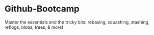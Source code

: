 # Github-Bootcamp
Master the essentials and the tricky bits: rebasing, squashing, stashing, reflogs, blobs, trees, &amp; more!
